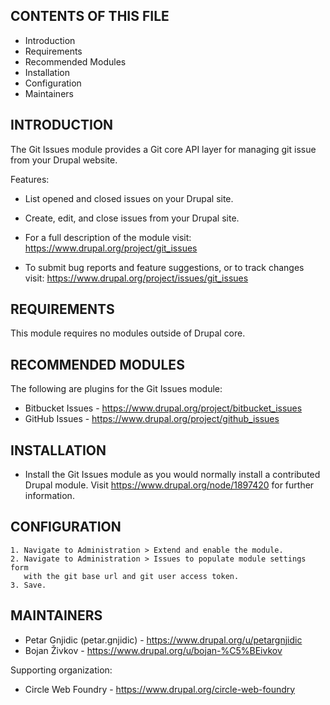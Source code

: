 CONTENTS OF THIS FILE
---------------------

 * Introduction
 * Requirements
 * Recommended Modules
 * Installation
 * Configuration
 * Maintainers


INTRODUCTION
------------

The Git Issues module provides a Git core API layer for managing git issue
from your Drupal website.

Features:
 * List opened and closed issues on your Drupal site.
 * Create, edit, and close issues from your Drupal site.

 * For a full description of the module visit:
   https://www.drupal.org/project/git_issues

 * To submit bug reports and feature suggestions, or to track changes visit:
   https://www.drupal.org/project/issues/git_issues


REQUIREMENTS
------------

This module requires no modules outside of Drupal core.


RECOMMENDED MODULES
-------------------

The following are plugins for the Git Issues module:
* Bitbucket Issues - https://www.drupal.org/project/bitbucket_issues
* GitHub Issues - https://www.drupal.org/project/github_issues


INSTALLATION
------------

 * Install the Git Issues module as you would normally install a contributed
   Drupal module. Visit https://www.drupal.org/node/1897420 for further
   information.


CONFIGURATION
-------------

    1. Navigate to Administration > Extend and enable the module.
    2. Navigate to Administration > Issues to populate module settings form
       with the git base url and git user access token.
    3. Save.


MAINTAINERS
-----------

 * Petar Gnjidic (petar.gnjidic) - https://www.drupal.org/u/petargnjidic
 * Bojan Živkov - https://www.drupal.org/u/bojan-%C5%BEivkov

Supporting organization:
 * Circle Web Foundry - https://www.drupal.org/circle-web-foundry
